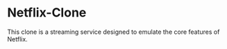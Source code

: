 # Netflix-Clone
This clone is a streaming service designed to emulate the core features of Netflix.
